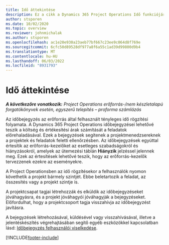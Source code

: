 ```yaml
---
title: Idő áttekintése
description: Ez a cikk a Dynamics 365 Project Operations Idő funkciójáról nyújt információkat.
author: stsporen
ms.date: 10/02/2020
ms.topic: overview
ms.reviewer: johnmichalak
ms.author: stsporen
ms.openlocfilehash: ac1e20e930a23aeb77bf667c23ee9c064d8f769e
ms.sourcegitcommit: 6cfc50d89528df977a8f6a55c1ad39d99800d9b4
ms.translationtype: MT
ms.contentlocale: hu-HU
ms.lasthandoff: 06/03/2022
ms.locfileid: "8931793"
---
```

# <a name="time-overview"></a>Idő áttekintése

_**A következőre vonatkozik:** Project Operations erőforrás-/nem készletalapú forgatókönyvek esetén, egyszerű telepítés – proforma számlázás_

Az időbejegyzés az erőforrás által felhasznált tényleges idő rögzítési folyamata. A Dynamics 365 Project Operations időbejegyzései lehetővé teszik a költség és értékesítési árak számítását a feladatok előrehaladásával. Ezek a bejegyzések segítenek a projektmenedzsereknek a projektek és feladatok feletti ellenőrzésben. Az időbejegyzések egyúttal értesítik az erőforrás-kezelőket az esetleges szabadságokról és hiányzásokról, amelyek az ütemezési táblán **Hiányzik** jelzéssel jelennek meg. Ezek az értesítések lehetővé teszik, hogy az erőforrás-kezelők tervezzenek ezekre az eseményekre.

A Project Operationsben az idő rögzítésekor a felhasználók nyomon követhetik a projekt bármely szintjét. Ebbe beletartozik a feladat, az összesítés vagy a projekt szintje is.

A projektcsapat tagjai létrehozzák és elküldik az időbejegyzéseket jóváhagyásra, és a projekt jóváhagyói jóváhagyják a bejegyzéseket. Előfordulhat, hogy a projektcsoport tagja visszahívja az időbejegyzést javításra.

A bejegyzések létrehozásával, küldésével vagy visszahívásával, illetve a jelentéskészítés végrehajtásában segítő egyéb eszközökkel kapcsolatban lásd: [Időbejegyzés felhasználói viselkedése](ui-behavior-time.md).



[!INCLUDE[footer-include](../includes/footer-banner.md)]